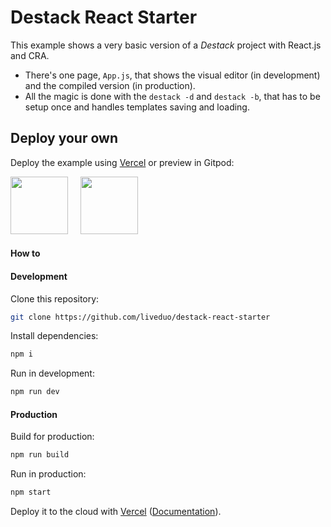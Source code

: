 # Destack React Starter

This example shows a very basic version of a *Destack* project with React.js and CRA. 

- There's one page, `App.js`, that shows the visual editor (in development) and the compiled version (in production). 
- All the magic is done with the `destack -d` and `destack -b`, that has to be setup once and handles templates saving and loading.

## Deploy your own

Deploy the example using [Vercel](https://vercel.com) or preview in Gitpod:

[<img src="https://github.com/LiveDuo/destack/raw/main/assets/vercel_big.png" width="92">](https://vercel.com/new/git/external?repository-url=https://github.com/LiveDuo/destack-react-starter&project-name=destack-react-starter&repository-name=destack-react-starter)
&nbsp;&nbsp;&nbsp;
[<img src="https://github.com/LiveDuo/destack/raw/main/assets/gitpod_big.png" width="92">](https://gitpod.io/#https://github.com/LiveDuo/destack-react-starter)


#### How to

#### Development

Clone this repository:
```sh
git clone https://github.com/liveduo/destack-react-starter
```
Install dependencies:
```sh
npm i
```
Run in development:
```sh
npm run dev
```

#### Production

Build for production:
```sh
npm run build
```
Run in production:
```sh
npm start
```

Deploy it to the cloud with [Vercel](https://vercel.com/new) ([Documentation](https://nextjs.org/docs/deployment)).

